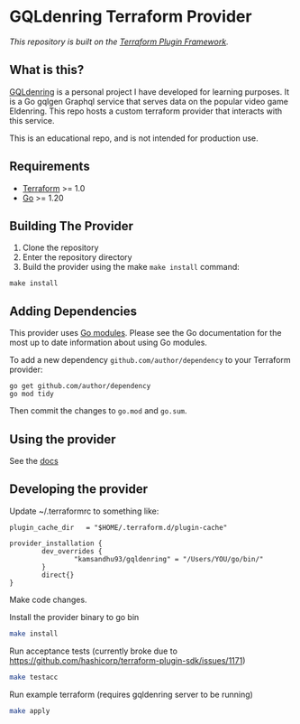 # GQLdenring Terraform Provider
_This repository is built on the [Terraform Plugin Framework](https://github.com/hashicorp/terraform-plugin-framework)._

## What is this?

[GQLdenring](https://github.com/kamsandhu93/gqldenring) is a personal project I have developed for learning purposes. It 
is a Go gqlgen Graphql service that serves data on the popular video game Eldenring. This repo hosts a custom terraform provider
that interacts with this service. 

This is an educational repo, and is not intended for production use. 

## Requirements

- [Terraform](https://www.terraform.io/downloads.html) >= 1.0
- [Go](https://golang.org/doc/install) >= 1.20

## Building The Provider

1. Clone the repository
1. Enter the repository directory
1. Build the provider using the make `make install` command:

```shell
make install
```

## Adding Dependencies

This provider uses [Go modules](https://github.com/golang/go/wiki/Modules).
Please see the Go documentation for the most up to date information about using Go modules.

To add a new dependency `github.com/author/dependency` to your Terraform provider:

```shell
go get github.com/author/dependency
go mod tidy
```

Then commit the changes to `go.mod` and `go.sum`.

## Using the provider

See the [docs](docs/index.md)


## Developing the provider 
Update ~/.terraformrc to something like:

```text
plugin_cache_dir   = "$HOME/.terraform.d/plugin-cache"

provider_installation {
        dev_overrides {
                "kamsandhu93/gqldenring" = "/Users/YOU/go/bin/"
        }
        direct{}
}
```

Make code changes.

Install the provider binary to go bin  
```bash
make install
```

Run acceptance tests (currently broke due to https://github.com/hashicorp/terraform-plugin-sdk/issues/1171)
```bash
make testacc
```

Run example terraform (requires gqldenring server to be running)
```bash
make apply
```

